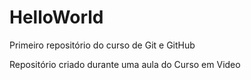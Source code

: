 # HelloWorld
 Primeiro repositório do curso de Git e GitHub

 Repositório criado durante uma aula do Curso em Video
